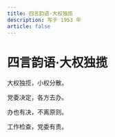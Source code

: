 ```yaml
---
title: 四言韵语·大权独揽
description: 写于 1953 年
article: false
---
```


# 四言韵语·大权独揽

大权独揽，小权分散。

党委决定，各方去办。

办也有决，不离原则。

工作检查，党委有责。

